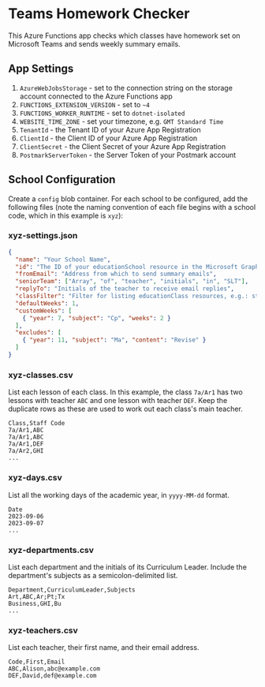 # Teams Homework Checker

This Azure Functions app checks which classes have homework set on Microsoft Teams and sends weekly summary emails.

## App Settings

1. `AzureWebJobsStorage` - set to the connection string on the storage account connected to the Azure Functions app
1. `FUNCTIONS_EXTENSION_VERSION` - set to `~4`
1. `FUNCTIONS_WORKER_RUNTIME` - set to `dotnet-isolated`
1. `WEBSITE_TIME_ZONE` - set your timezone, e.g. `GMT Standard Time`
1. `TenantId` - the Tenant ID of your Azure App Registration
1. `ClientId` - the Client ID of your Azure App Registration
1. `ClientSecret` - the Client Secret of your Azure App Registration
1. `PostmarkServerToken` - the Server Token of your Postmark account

## School Configuration

Create a `config` blob container. For each school to be configured, add the following files (note the naming convention of each file begins with a school code, which in this example is `xyz`):

### xyz-settings.json

```json
{
  "name": "Your School Name",
  "id": "The ID of your educationSchool resource in the Microsoft Graph API",
  "fromEmail": "Address from which to send summary emails",
  "seniorTeam": ["Array", "of", "teacher", "initials", "in", "SLT"],
  "replyTo": "Initials of the teacher to receive email replies",
  "classFilter": "Filter for listing educationClass resources, e.g.: startswith(externalId,'23_24_')",
  "defaultWeeks": 1,
  "customWeeks": [
    { "year": 7, "subject": "Cp", "weeks": 2 }
  ],
  "excludes": [
    { "year": 11, "subject": "Ma", "content": "Revise" }
  ]
}
```

### xyz-classes.csv

List each lesson of each class. In this example, the class `7a/Ar1` has two lessons with teacher `ABC` and one lesson with teacher `DEF`. Keep the duplicate rows as these are used to work out each class's main teacher.

```csv
Class,Staff Code
7a/Ar1,ABC
7a/Ar1,ABC
7a/Ar1,DEF
7a/Ar2,GHI
...
```

### xyz-days.csv

List all the working days of the academic year, in `yyyy-MM-dd` format.

```csv
Date
2023-09-06
2023-09-07
...
```

### xyz-departments.csv

List each department and the initials of its Curriculum Leader. Include the department's subjects as a semicolon-delimited list.

```csv
Department,CurriculumLeader,Subjects
Art,ABC,Ar;Pt;Tx
Business,GHI,Bu
...
```

### xyz-teachers.csv

List each teacher, their first name, and their email address.

```csv
Code,First,Email
ABC,Alison,abc@example.com
DEF,David,def@example.com
```